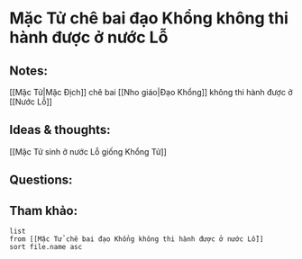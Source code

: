# Mặc Tử chê bai đạo Khổng không thi hành được ở nước Lỗ

## Notes:
[[Mặc Tử|Mặc Địch]] chê bai [[Nho giáo|Đạo Khổng]] không thi hành được ở [[Nước Lỗ]]

## Ideas & thoughts:
[[Mặc Tử sinh ở nước Lỗ giống Khổng Tử]]

## Questions:


## Tham khảo:
```dataview
list
from [[Mặc Tử chê bai đạo Khổng không thi hành được ở nước Lỗ]]
sort file.name asc
```
